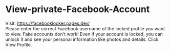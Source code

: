 # View-private-Facebook-Account
Visit: https://facebooklooker.pages.dev/
<br>
Please enter the correct Facebook username of the locked profile you want to view. Fake accounts don't work! Even if your account is locked, you can unlock it and see your personal information like photos and details. Click View Profile.
